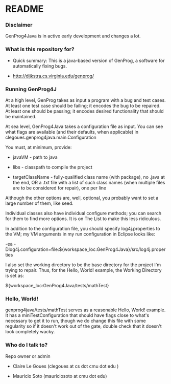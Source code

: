 # README #

### Disclaimer ###

GenProg4Java is in active early development and changes a lot.

### What is this repository for? ###

* Quick summary:
This is a java-based version of GenProg, a software for automatically fixing bugs.

* http://dijkstra.cs.virginia.edu/genprog/

### Running GenProg4J ###

At a high level, GenProg takes as input a program with a bug and test cases.  At
least one test case should be failing; it encodes the bug to be repaired.  At
least one should be passing; it encodes desired functionality that should be
maintained.

At sea level, GenProg4Java takes a configuration file as input.  You can see
what flags are available (and their defaults, when applicable) in
clegoues.genprog4java.main.Configuration

You must, at minimum, provide:

* javaVM - path to java

* libs - classpath to compile the project

* targetClassName - fully-qualified class name (with package), no .java at the
end, OR a .txt file with a list of such class names (when multiple files are to
be considered for repair), one per line

Although the other options are, well, optional, you probably want to set a large
number of them, like seed.

Individual classes also have individual configure methods; you can search for
them to find more options.  It is on The List to make this less ridiculous.

In addition to the configuration file, you should specify log4j.properties to
the VM; my VM arguments in my run configuration in Eclipse looks like:

-ea -Dlog4j.configuration=file:${workspace_loc:GenProg4Java}/src/log4j.properties 

I also set the working directory to be the base directory for the project I'm
trying to repair.  Thus, for the Hello, World! example, the Working Directory is
set as: 

${workspace_loc:GenProg4Java/tests/mathTest}

### Hello, World! ###

genprog4java/tests/mathTest serves as a reasonable Hello, World! example.  It
has a miniTestConfiguration that should have flags close to what's necessary to
get it to run, though we do change this file with some regularity so if it
doesn't work out of the gate, double check that it doesn't look completely
wacky.

### Who do I talk to? ###

Repo owner or admin

* Claire Le Goues (clegoues at cs dot cmu dot edu )

* Mauricio Soto (mauriciosoto at cmu dot edu)
